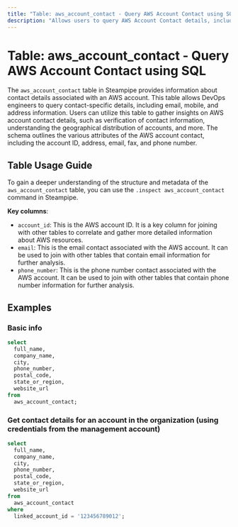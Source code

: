 ```yaml
---
title: "Table: aws_account_contact - Query AWS Account Contact using SQL"
description: "Allows users to query AWS Account Contact details, including email, mobile, and address information associated with an AWS account."
---
```


# Table: aws_account_contact - Query AWS Account Contact using SQL

The `aws_account_contact` table in Steampipe provides information about contact details associated with an AWS account. This table allows DevOps engineers to query contact-specific details, including email, mobile, and address information. Users can utilize this table to gather insights on AWS account contact details, such as verification of contact information, understanding the geographical distribution of accounts, and more. The schema outlines the various attributes of the AWS account contact, including the account ID, address, email, fax, and phone number.

## Table Usage Guide

To gain a deeper understanding of the structure and metadata of the `aws_account_contact` table, you can use the `.inspect aws_account_contact` command in Steampipe.

**Key columns**:

- `account_id`: This is the AWS account ID. It is a key column for joining with other tables to correlate and gather more detailed information about AWS resources.
- `email`: This is the email contact associated with the AWS account. It can be used to join with other tables that contain email information for further analysis.
- `phone_number`: This is the phone number contact associated with the AWS account. It can be used to join with other tables that contain phone number information for further analysis.

## Examples

### Basic info

```sql
select
  full_name,
  company_name,
  city,
  phone_number,
  postal_code,
  state_or_region,
  website_url
from
  aws_account_contact;
```

### Get contact details for an account in the organization (using credentials from the management account)

```sql
select
  full_name,
  company_name,
  city,
  phone_number,
  postal_code,
  state_or_region,
  website_url
from
  aws_account_contact
where
  linked_account_id = '123456789012';
```
